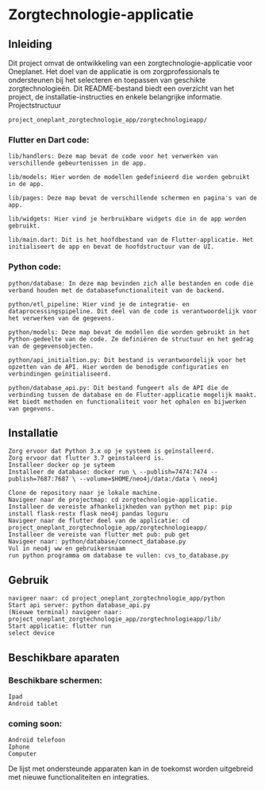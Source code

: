 # Zorgtechnologie-applicatie
## Inleiding

Dit project omvat de ontwikkeling van een zorgtechnologie-applicatie voor Oneplanet. Het doel van de applicatie is om zorgprofessionals te ondersteunen bij het selecteren en toepassen van geschikte zorgtechnologieën. Dit README-bestand biedt een overzicht van het project, de installatie-instructies en enkele belangrijke informatie.
Projectstructuur

    project_oneplant_zorgtechnologie_app/zorgtechnologieapp/

### Flutter en Dart code:

    lib/handlers: Deze map bevat de code voor het verwerken van verschillende gebeurtenissen in de app.

    lib/models: Hier worden de modellen gedefinieerd die worden gebruikt in de app.

    lib/pages: Deze map bevat de verschillende schermen en pagina's van de app.

    lib/widgets: Hier vind je herbruikbare widgets die in de app worden gebruikt.

    lib/main.dart: Dit is het hoofdbestand van de Flutter-applicatie. Het initialiseert de app en bevat de hoofdstructuur van de UI.

### Python code:

    python/database: In deze map bevinden zich alle bestanden en code die verband houden met de databasefunctionaliteit van de backend.

    python/etl_pipeline: Hier vind je de integratie- en dataprocessingspipeline. Dit deel van de code is verantwoordelijk voor het verwerken van de gegevens.

    python/models: Deze map bevat de modellen die worden gebruikt in het Python-gedeelte van de code. Ze definiëren de structuur en het gedrag van de gegevensobjecten.

    python/api_initialtion.py: Dit bestand is verantwoordelijk voor het opzetten van de API. Hier worden de benodigde configuraties en verbindingen geïnitialiseerd.

    python/database_api.py: Dit bestand fungeert als de API die de verbinding tussen de database en de Flutter-applicatie mogelijk maakt. Het biedt methoden en functionaliteit voor het ophalen en bijwerken van gegevens.


## Installatie

    Zorg ervoor dat Python 3.x op je systeem is geïnstalleerd.
    Zorg ervoor dat flutter 3.7 geinstaleerd is. 
    Installeer docker op je syteem
    Installeer de database: docker run \ --publish=7474:7474 --publish=7687:7687 \ --volume=$HOME/neo4j/data:/data \ neo4j

    Clone de repository naar je lokale machine.
    Navigeer naar de projectmap: cd zorgtechnologie-applicatie.
    Installeer de vereiste afhankelijkheden van python met pip: pip install flask-restx flask neo4j pandas loguru
    Navigeer naar de flutter deel van de applicatie: cd project_oneplant_zorgtechnologie_app/zorgtechnologieapp/
    Installeer de vereiste van flutter met pub: pub get
    Navigeer naar: python/database/connect_database.py
    Vul in neo4j ww en gebruikersnaam
    run python programma om database te vullen: cvs_to_database.py

## Gebruik

    navigeer naar: cd project_oneplant_zorgtechnologie_app/python
    Start api server: python database_api.py
    (Nieuwe terminal) navigeer naar: project_oneplant_zorgtechnologie_app/zorgtechnologieapp/lib/
    Start applicatie: flutter run
    select device

## Beschikbare aparaten

### Beschikbare schermen:
    
    Ipad
    Android tablet

### coming soon: 

    Android telefoon
    Iphone
    Computer
    

De lijst met ondersteunde apparaten kan in de toekomst worden uitgebreid met nieuwe functionaliteiten en integraties.
